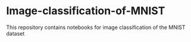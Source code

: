 # Image-classification-of-MNIST
This repository contains  notebooks for image classification of the MNIST dataset 
